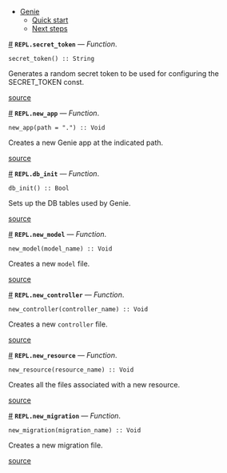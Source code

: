 

- [Genie](index.md#Genie-1)
    - [Quick start](index.md#Quick-start-1)
    - [Next steps](index.md#Next-steps-1)

<a id='REPL.secret_token' href='#REPL.secret_token'>#</a>
**`REPL.secret_token`** &mdash; *Function*.



```
secret_token() :: String
```

Generates a random secret token to be used for configuring the SECRET_TOKEN const.


<a target='_blank' href='https://github.com/essenciary/Genie.jl/tree/1aab131c148827d91cab858ce55f693885b4501f/src/REPL.jl#L6-L10' class='documenter-source'>source</a><br>

<a id='REPL.new_app' href='#REPL.new_app'>#</a>
**`REPL.new_app`** &mdash; *Function*.



```
new_app(path = ".") :: Void
```

Creates a new Genie app at the indicated path.


<a target='_blank' href='https://github.com/essenciary/Genie.jl/tree/1aab131c148827d91cab858ce55f693885b4501f/src/REPL.jl#L16-L20' class='documenter-source'>source</a><br>

<a id='REPL.db_init' href='#REPL.db_init'>#</a>
**`REPL.db_init`** &mdash; *Function*.



```
db_init() :: Bool
```

Sets up the DB tables used by Genie.


<a target='_blank' href='https://github.com/essenciary/Genie.jl/tree/1aab131c148827d91cab858ce55f693885b4501f/src/REPL.jl#L35-L39' class='documenter-source'>source</a><br>

<a id='REPL.new_model' href='#REPL.new_model'>#</a>
**`REPL.new_model`** &mdash; *Function*.



```
new_model(model_name) :: Void
```

Creates a new `model` file.


<a target='_blank' href='https://github.com/essenciary/Genie.jl/tree/1aab131c148827d91cab858ce55f693885b4501f/src/REPL.jl#L45-L49' class='documenter-source'>source</a><br>

<a id='REPL.new_controller' href='#REPL.new_controller'>#</a>
**`REPL.new_controller`** &mdash; *Function*.



```
new_controller(controller_name) :: Void
```

Creates a new `controller` file.


<a target='_blank' href='https://github.com/essenciary/Genie.jl/tree/1aab131c148827d91cab858ce55f693885b4501f/src/REPL.jl#L55-L59' class='documenter-source'>source</a><br>

<a id='REPL.new_resource' href='#REPL.new_resource'>#</a>
**`REPL.new_resource`** &mdash; *Function*.



```
new_resource(resource_name) :: Void
```

Creates all the files associated with a new resource.


<a target='_blank' href='https://github.com/essenciary/Genie.jl/tree/1aab131c148827d91cab858ce55f693885b4501f/src/REPL.jl#L65-L69' class='documenter-source'>source</a><br>

<a id='REPL.new_migration' href='#REPL.new_migration'>#</a>
**`REPL.new_migration`** &mdash; *Function*.



```
new_migration(migration_name) :: Void
```

Creates a new migration file.


<a target='_blank' href='https://github.com/essenciary/Genie.jl/tree/1aab131c148827d91cab858ce55f693885b4501f/src/REPL.jl#L75-L79' class='documenter-source'>source</a><br>

